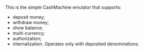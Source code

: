 This is the simple CashMachine emulator that supports:
- deposit money;
- withdraw money;
- show balance;
- multi-currency;
- authorization;
- internalization.
Operates only with deposited denominations.
